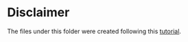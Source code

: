 # Disclaimer

The files under this folder were created following this [tutorial](https://www.youtube.com/watch?v=jHDhaSSKmB0&t=246s).

